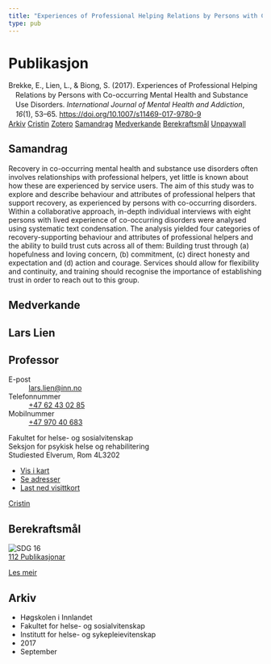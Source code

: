 ```yaml
---
title: "Experiences of Professional Helping Relations by Persons with Co-occurring Mental Health and Substance Use Disorders"
type: pub
---
```

<h1>Publikasjon</h1>
<article id="csl-bib-container-TS7DB3DK" class="csl-bib-container">
  <div class="csl-bib-body" style="line-height: 1.35; padding-left: 1em; text-indent:-1em;">
  <div class="csl-entry">Brekke, E., Lien, L., &amp; Biong, S. (2017). Experiences of Professional Helping Relations by Persons with Co-occurring Mental Health and Substance Use Disorders. <i>International Journal of Mental Health and Addiction</i>, <i>16</i>(1), 53&#x2013;65. <a href="https://doi.org/10.1007/s11469-017-9780-9">https://doi.org/10.1007/s11469-017-9780-9</a></div>
</div>
  <div class="csl-bib-buttons">
    <a href="#taxonomy-article-TS7DB3DK" class="csl-bib-button">Arkiv</a>
    <a href="https://app.cristin.no/results/show.jsf?id=1495309" alt="Cristin URL" class="csl-bib-button">Cristin</a>
    <a href="http://zotero.org/groups/5022929/items/TS7DB3DK" alt="Zotero URL" class="csl-bib-button">Zotero</a>
    <a href="#abstract-article-TS7DB3DK" class="csl-bib-button">Samandrag</a>
    <a href="#contributors-article-TS7DB3DK" class="csl-bib-button">Medverkande</a>
    <a href="#sdg-article-TS7DB3DK" class="csl-bib-button">Berekraftsmål</a>
    <a href="https://link.springer.com/content/pdf/10.1007%2Fs11469-017-9780-9.pdf" class="csl-bib-button">Unpaywall</a>
  </div>
  <div id="csl-bib-meta-container-TS7DB3DK"></div>
</article>
<div id="csl-bib-meta-TS7DB3DK" class="csl-bib-meta">
  <article id="abstract-article-TS7DB3DK" class="abstract-article">
    <h1>Samandrag</h1>
    Recovery in co-occurring mental health and substance use disorders often involves relationships with professional helpers, yet little is known about how these are experienced by service users. The aim of this study was to explore and describe behaviour and attributes of professional helpers that support recovery, as experienced by persons with co-occurring disorders. Within a collaborative approach, in-depth individual interviews with eight persons with lived experience of co-occurring disorders were analysed using systematic text condensation. The analysis yielded four categories of recovery-supporting behaviour and attributes of professional helpers and the ability to build trust cuts across all of them: Building trust through (a) hopefulness and loving concern, (b) commitment, (c) direct honesty and expectation and (d) action and courage. Services should allow for flexibility and continuity, and training should recognise the importance of establishing trust in order to reach out to this group.
  </article>
  <article id="contributors-article-TS7DB3DK" class="contributors-article">
    <h1>Medverkande</h1>
    <div class="personas">
<div class="vrtx-hinn-person-card">
<div class="photo">
<i class="lar la-user-circle missing-person"></i>
</div>
<div class="info">
<hgroup><h1>Lars Lien</h1>
<h2>Professor</h2>
</hgroup><dl>
<dt>E-post</dt>
<dd>
<a href="mailto:lars.lien@inn.no">lars.lien@inn.no</a>
</dd>
<dt>Telefonnummer</dt>
<dd><a href="tel:+4762430285">
+47 62 43 02 85
</a></dd>
<dt>Mobilnummer</dt>
<dd><a href="tel:+4797040683">
+47 970 40 683
</a></dd>
</dl>
<p>
Fakultet for helse- og sosialvitenskap<br>
Seksjon for psykisk helse og rehabilitering<br>
Studiested Elverum,
Rom 4L3202
</p>
<ul class="vrtx-hinn-links">
<li><a href="https://www.google.com/maps?q=60.88177,11.53669">Vis i kart</a></li>
<li><a href="https://www.inn.no/finn-en-ansatt/lars-lien.html#vrtx-hinn-addresses">Se adresser</a></li>
<li><a href="https://www.inn.no/finn-en-ansatt/lars-lien.html?vrtx=vcf">Last ned visittkort</a></li>
</ul>
</div>
</div>
<a href="https://app.cristin.no/persons/show.jsf?id=14287" alt="Cristin URL" class="personas-cristin">Cristin</a>
</div>
  </article>
  <article id="sdg-article-TS7DB3DK" class="sdg-article">
    <h1>Berekraftsmål</h1>
    <div class="sdg-container"><div id="sdg16" class="sdg">
<img src="{{< params subfolder >}}images/sdg/sdg16_no.png" class="image" alt="SDG 16">
<div class="sdg-overlay">
<a href="{{< params subfolder >}}no/archive/?sdg=16#archive" class="sdg-publication-count"><span>112</span> Publikasjonar</a>
<p><a href="https://www.fn.no/om-fn/fns-baerekraftsmaal/fred-rettferdighet-og-velfungerende-institusjoner?lang=nno-NO" class="sdg-read-more">Les meir</a></p>
</div>
</div></div>
  </article>
  <article id="taxonomy-article-TS7DB3DK" class="taxonomy-article">
    <h1>Arkiv</h1>
    <ul>
      <li>Høgskolen i Innlandet</li>
      <li>Fakultet for helse- og sosialvitenskap</li>
      <li>Institutt for helse- og sykepleievitenskap</li>
      <li>2017</li>
      <li>September</li>
    </ul>
  </article>
</div>
